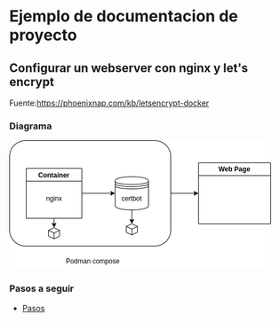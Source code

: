 # Ejemplo de documentacion de proyecto
## Configurar un webserver con nginx y let's encrypt

Fuente:https://phoenixnap.com/kb/letsencrypt-docker

### Diagrama
![Diagrama](images/proyecto.png)

### Pasos a seguir
* [Pasos](proyecto.md)
